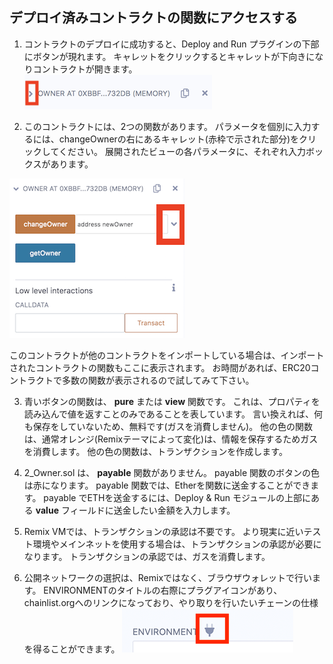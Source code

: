 ## デプロイ済みコントラクトの関数にアクセスする

1. コントラクトのデプロイに成功すると、Deploy and Run プラグインの下部にボタンが現れます。 キャレットをクリックするとキャレットが下向きになりコントラクトが開きます。
   ![deploy contract](https://raw.githubusercontent.com/ethereum/remix-workshops/master/Basics/interacting/images/instance.png "deployed contract")

2. このコントラクトには、2つの関数があります。  パラメータを個別に入力するには、changeOwnerの右にあるキャレット(赤枠で示された部分)をクリックしてください。 展開されたビューの各パラメータに、それぞれ入力ボックスがあります。

![deploy contract](https://raw.githubusercontent.com/ethereum/remix-workshops/master/Basics/interacting/images/deployed_open2.png "deployed contract")

このコントラクトが他のコントラクトをインポートしている場合は、インポートされたコントラクトの関数もここに表示されます。  お時間があれば、ERC20コントラクトで多数の関数が表示されるので試してみて下さい。

3. 青いボタンの関数は、 **pure** または **view** 関数です。  これは、プロパティを読み込んで値を返すことのみであることを表しています。  言い換えれば、何も保存をしていないため、無料です(ガスを消費しません)。  他の色の関数は、通常オレンジ(Remixテーマによって変化)は、情報を保存するためガスを消費します。  他の色の関数は、トランザクションを作成します。

4. 2_Owner.sol は、 **payable** 関数がありません。  payable 関数のボタンの色は赤になります。  payable 関数では、Etherを関数に送金することができます。  payable でETHを送金するには、Deploy & Run モジュールの上部にある **value** フィールドに送金したい金額を入力します。

5. Remix VMでは、トランザクションの承認は不要です。  より現実に近いテスト環境やメインネットを使用する場合は、トランザクションの承認が必要になります。 トランザクションの承認では、ガスを消費します。

6. 公開ネットワークの選択は、Remixではなく、ブラウザウォレットで行います。  ENVIRONMENTのタイトルの右際にプラグアイコンがあり、chainlist.orgへのリンクになっており、やり取りを行いたいチェーンの仕様を得ることができます。
   ![chainlist](https://raw.githubusercontent.com/ethereum/remix-workshops/master/Basics/interacting/images/chainlist.png "chainlist")
